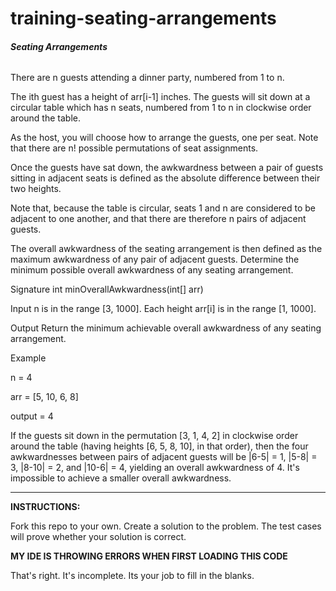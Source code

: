 # training-seating-arrangements

###### **Seating Arrangements**


There are n guests attending a dinner party, numbered from 1 to n. 

The ith guest has a height of arr[i-1] inches.
The guests will sit down at a circular table which has n seats, numbered from 1 to n in clockwise order around the table. 

As the host, you will choose how to arrange the guests, one per seat. Note that there are n! possible permutations of seat assignments.

Once the guests have sat down, the awkwardness between a pair of guests sitting in adjacent seats is defined as the absolute difference between their two heights.

Note that, because the table is circular, seats 1 and n are considered to be adjacent to one another, and that there are therefore n pairs of adjacent guests.

The overall awkwardness of the seating arrangement is then defined as the maximum awkwardness of any pair of adjacent guests. Determine the minimum possible overall awkwardness of any seating arrangement.

Signature
int minOverallAwkwardness(int[] arr)

Input
n is in the range [3, 1000].
Each height arr[i] is in the range [1, 1000].


Output
Return the minimum achievable overall awkwardness of any seating arrangement.


Example

n = 4

arr = [5, 10, 6, 8]

output = 4

If the guests sit down in the permutation [3, 1, 4, 2] in clockwise order around the table (having heights [6, 5, 8, 10], in that order), then the four awkwardnesses between pairs of adjacent guests will be |6-5| = 1, |5-8| = 3, |8-10| = 2, and |10-6| = 4, yielding an overall awkwardness of 4. It's impossible to achieve a smaller overall awkwardness.

---
**INSTRUCTIONS:**

Fork this repo to your own. Create a solution to the problem. The test cases will prove whether your solution is correct.


**MY IDE IS THROWING ERRORS WHEN FIRST LOADING THIS CODE**

That's right. It's incomplete. Its your job to fill in the blanks.